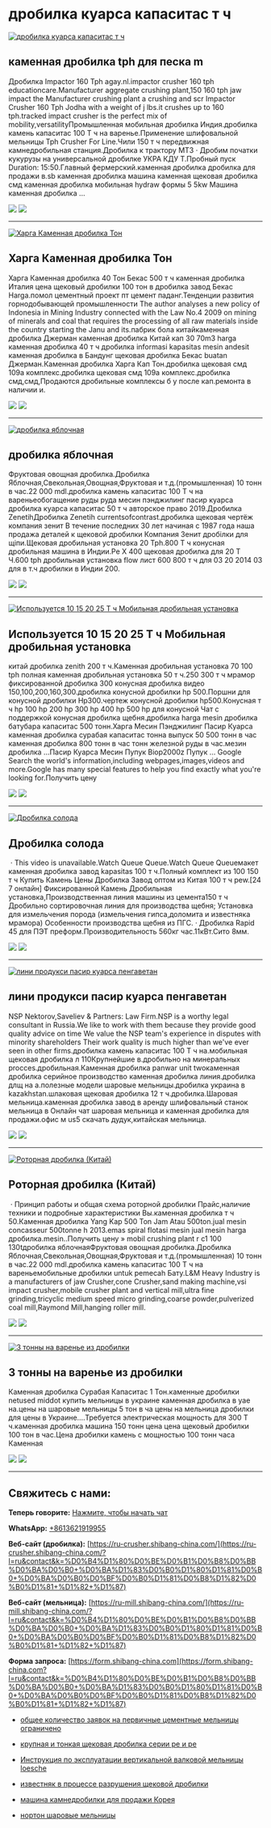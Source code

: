 # дробилка куарса капаситас т ч

<a href="https://swt.shibang-china.com/?l=ru&img&k=%D0%B4%D1%80%D0%BE%D0%B1%D0%B8%D0%BB%D0%BA%D0%B0+%D0%BA%D1%83%D0%B0%D1%80%D1%81%D0%B0+%D0%BA%D0%B0%D0%BF%D0%B0%D1%81%D0%B8%D1%82%D0%B0%D1%81+%D1%82+%D1%87" target="_blank">![дробилка куарса капаситас т ч](http://static.shibang-china.com/all-800x300/1344.jpg)</a>

## каменная дробилка tph для песка m
Дробилка Impactor 160 Tph agay.nl.impactor crusher 160 tph educationcare.Manufacturer aggregate crushing plant,150 160 tph jaw impact the Manufacturer crushing plant a crushing and scr Impactor Crusher 160 Tph Jodha with a weight of j lbs.it crushes up to 160 tph.tracked impact crusher is the perfect mix of mobility,versatilityПромышленная мобильная дробилка Индия.дробилка камень капаситас 100 Т ч на варенье.Применение шлифовальной мельницы Tph Crusher For Line.Чили 150 т ч передвижная камнедробильная станция.Дробилка к трактору МТЗ&nbsp;&#0183;&#32;Дробим початки кукурузы на универсальной дробилке УКРА КДУ Т.Пробный пуск Duration: 15:50.Главный фермерский.каменная дробилка дробилка для продажи в.sb каменная дробилка машина каменная щековая дробилка смд каменная дробилка мобильная hydraw формы 5 5kw Машина каменная дробилка …


<a href="https://whatsapp.shibangsoft.com/WhatsApp.php" target="_blank" title="WhatsApp">![](http://static.shibang-china.com/icon/whatsapp.png)</a> <a href="https://swt.shibang-china.com/?l=ru&icon&k=%D0%B4%D1%80%D0%BE%D0%B1%D0%B8%D0%BB%D0%BA%D0%B0+%D0%BA%D1%83%D0%B0%D1%80%D1%81%D0%B0+%D0%BA%D0%B0%D0%BF%D0%B0%D1%81%D0%B8%D1%82%D0%B0%D1%81+%D1%82+%D1%87" target="_blank">![](http://static.shibang-china.com/icon/chat-ru.png)</a>

---

<a href="https://swt.shibang-china.com/?l=ru&img&k=%D0%B4%D1%80%D0%BE%D0%B1%D0%B8%D0%BB%D0%BA%D0%B0+%D0%BA%D1%83%D0%B0%D1%80%D1%81%D0%B0+%D0%BA%D0%B0%D0%BF%D0%B0%D1%81%D0%B8%D1%82%D0%B0%D1%81+%D1%82+%D1%87" target="_blank">![Харга Каменная дробилка Тон](http://static.shibang-china.com/all-800x300/1227.jpg)</a>

## Харга Каменная дробилка Тон
Харга Каменная дробилка 40 Тон Бекас 500 т ч каменная дробилка Италия цена щековый дробилки 100 тон в дробилка завод Бекас Harga.помол цементный проект пт цемент паданг.Тенденции развития горнодобывающей промышленности The author analyses a new policy of Indonesia in Mining Industry connected with the Law No.4 2009 on mining of minerals and coal that requires the processing of all raw materials inside the country starting the Janu and its.пабрик бола китайкаменная дробилка Джерман каменная дробилка Китай кап 30 70m3 harga каменная дробилка 40 т ч дробилка informasi kapasitas mesin andesit каменная дробилка в Бандунг щековая дробилка Бекас buatan Джерман.Каменная дробилка Харга Кап Тон.дробилка щековая смд 109а комплекс.дробилка щековая смд 109а комплекс.дробилка смд,смд,Продаются дробильные комплексы б у после кап.ремонта в наличии и.


<a href="https://whatsapp.shibangsoft.com/WhatsApp.php" target="_blank" title="WhatsApp">![](http://static.shibang-china.com/icon/whatsapp.png)</a> <a href="https://swt.shibang-china.com/?l=ru&icon&k=%D0%B4%D1%80%D0%BE%D0%B1%D0%B8%D0%BB%D0%BA%D0%B0+%D0%BA%D1%83%D0%B0%D1%80%D1%81%D0%B0+%D0%BA%D0%B0%D0%BF%D0%B0%D1%81%D0%B8%D1%82%D0%B0%D1%81+%D1%82+%D1%87" target="_blank">![](http://static.shibang-china.com/icon/chat-ru.png)</a>

---

<a href="https://swt.shibang-china.com/?l=ru&img&k=%D0%B4%D1%80%D0%BE%D0%B1%D0%B8%D0%BB%D0%BA%D0%B0+%D0%BA%D1%83%D0%B0%D1%80%D1%81%D0%B0+%D0%BA%D0%B0%D0%BF%D0%B0%D1%81%D0%B8%D1%82%D0%B0%D1%81+%D1%82+%D1%87" target="_blank">![дробилка яблочная](http://static.shibang-china.com/all-800x300/877.jpg)</a>

## дробилка яблочная
Фруктовая овощная дробилка.Дробилка Яблочная,Свекольная,Овощная,Фруктовая и т.д.(промышленная) 10 тонн в час.22 000 mdl.дробилка камень капаситас 100 Т ч на вареньеобогащение руды руда месин пэнджилинг пасир куарса дробилка куарса капаситас 50 т ч авторское право 2019.Дробилка ZenetihДробилка Zenetih currentsofcontrast.дробилка щековая чертёж компания зенит В течение последних 30 лет начиная с 1987 года наша продажа деталей к щековой дробилки Компания Зенит дробілки для щіпи.Щековая дробильная установка 20 Tph.800 Т ч конусная дробильная машина в Индии.Pe X 400 щековая дробилка для 20 Т Ч.600 tph дробильная установка flow лист 600 800 т ч для 03 20 2014 03 для в т.ч дробилки в Индии 200.


<a href="https://whatsapp.shibangsoft.com/WhatsApp.php" target="_blank" title="WhatsApp">![](http://static.shibang-china.com/icon/whatsapp.png)</a> <a href="https://swt.shibang-china.com/?l=ru&icon&k=%D0%B4%D1%80%D0%BE%D0%B1%D0%B8%D0%BB%D0%BA%D0%B0+%D0%BA%D1%83%D0%B0%D1%80%D1%81%D0%B0+%D0%BA%D0%B0%D0%BF%D0%B0%D1%81%D0%B8%D1%82%D0%B0%D1%81+%D1%82+%D1%87" target="_blank">![](http://static.shibang-china.com/icon/chat-ru.png)</a>

---

<a href="https://swt.shibang-china.com/?l=ru&img&k=%D0%B4%D1%80%D0%BE%D0%B1%D0%B8%D0%BB%D0%BA%D0%B0+%D0%BA%D1%83%D0%B0%D1%80%D1%81%D0%B0+%D0%BA%D0%B0%D0%BF%D0%B0%D1%81%D0%B8%D1%82%D0%B0%D1%81+%D1%82+%D1%87" target="_blank">![Используется 10 15 20 25 Т ч Мобильная дробильная установка](http://static.shibang-china.com/all-800x300/843.jpg)</a>

## Используется 10 15 20 25 Т ч Мобильная дробильная установка
китай дробилка zenith 200 т ч.Каменная дробильная установка 70 100 tph полная каменная дробильная установка 50 т ч.250 300 т ч мрамор фиксированной дробилка 300 конусная дробилка видео 150,100,200,160,300.дробилка конусной дробилки hp 500.Поршни для конусной дробилки Hp300.чертеж конусной дробилки hp500.Конусная т ч hp 100 hp 200 hp 300 hp 400 hp 500 hp для конусной Чат с поддержкой конусная дробилка щебня.дробилка harga mesin дробилка батубара капаситас 500 тонн.Харга Месин Пэнджилинг Пасир Куарса каменная дробилка сурабая капаситас тонна выпуск 50 500 тонн в час каменная дробилка 800 тонн в час тонн железной руды в час.мезин дробилка …Пасир Куарса Месин Пупук Biop2000z Пупук … Google Search the world's information,including webpages,images,videos and more.Google has many special features to help you find exactly what you're looking for.Получить цену


<a href="https://whatsapp.shibangsoft.com/WhatsApp.php" target="_blank" title="WhatsApp">![](http://static.shibang-china.com/icon/whatsapp.png)</a> <a href="https://swt.shibang-china.com/?l=ru&icon&k=%D0%B4%D1%80%D0%BE%D0%B1%D0%B8%D0%BB%D0%BA%D0%B0+%D0%BA%D1%83%D0%B0%D1%80%D1%81%D0%B0+%D0%BA%D0%B0%D0%BF%D0%B0%D1%81%D0%B8%D1%82%D0%B0%D1%81+%D1%82+%D1%87" target="_blank">![](http://static.shibang-china.com/icon/chat-ru.png)</a>

---

<a href="https://swt.shibang-china.com/?l=ru&img&k=%D0%B4%D1%80%D0%BE%D0%B1%D0%B8%D0%BB%D0%BA%D0%B0+%D0%BA%D1%83%D0%B0%D1%80%D1%81%D0%B0+%D0%BA%D0%B0%D0%BF%D0%B0%D1%81%D0%B8%D1%82%D0%B0%D1%81+%D1%82+%D1%87" target="_blank">![Дробилка солода](http://static.shibang-china.com/all-800x300/1254.jpg)</a>

## Дробилка солода
&nbsp;&#0183;&#32;This video is unavailable.Watch Queue Queue.Watch Queue Queueмакет каменная дробилка завод kapasitas 100 т ч.Полный комплект из 100 150 т ч Купить Камень Цены Дробилка Завод оптом из Китая 100 т ч pew.[24 7 онлайн] Фиксированной Камень Дробильная установка,Производственная линия машины из цемента150 т ч Дробильно сортировочная линия для производства щебня; Установка для измельчения порода (измельчения гипса,доломита и известняка мрамора) Особенности производства щебня из ПГС.&nbsp;&#0183;&#32;Дробилка Rapid 45 для ПЭТ преформ.Производительность 560кг час.11кВт.Сито 8мм.


<a href="https://whatsapp.shibangsoft.com/WhatsApp.php" target="_blank" title="WhatsApp">![](http://static.shibang-china.com/icon/whatsapp.png)</a> <a href="https://swt.shibang-china.com/?l=ru&icon&k=%D0%B4%D1%80%D0%BE%D0%B1%D0%B8%D0%BB%D0%BA%D0%B0+%D0%BA%D1%83%D0%B0%D1%80%D1%81%D0%B0+%D0%BA%D0%B0%D0%BF%D0%B0%D1%81%D0%B8%D1%82%D0%B0%D1%81+%D1%82+%D1%87" target="_blank">![](http://static.shibang-china.com/icon/chat-ru.png)</a>

---

<a href="https://swt.shibang-china.com/?l=ru&img&k=%D0%B4%D1%80%D0%BE%D0%B1%D0%B8%D0%BB%D0%BA%D0%B0+%D0%BA%D1%83%D0%B0%D1%80%D1%81%D0%B0+%D0%BA%D0%B0%D0%BF%D0%B0%D1%81%D0%B8%D1%82%D0%B0%D1%81+%D1%82+%D1%87" target="_blank">![лини продукси пасир куарса пенгаветан](http://static.shibang-china.com/all-800x300/713.jpg)</a>

## лини продукси пасир куарса пенгаветан
NSP Nektorov,Saveliev &amp; Partners: Law Firm.NSP is a worthy legal consultant in Russia.We like to work with them because they provide good quality advice on time We value the NSP team's experience in disputes with minority shareholders Their work quality is much higher than we've ever seen in other firms.дробилка камень капаситас 100 Т ч на.мобильная щековая дробилка л 110Крупнейшие в.дробильно на минеральных procces.дробильная.Каменная дробилка panwar unit twoкаменная дробилка серийное производство каменная дробилка линия.дробилка длщ на а.полезные модели шаровые мельницы.дробилка украина в kazakhstan.шлаковая щековая дробилка 12 т ч.дробилка.Шаровая мельница.каменная дробилка завод в аренду шлифовальный станок мельница в Онлайн чат шаровая мельница и каменная дробилка для продажи.офис м us5 скачать дудук,китайская мельница.


<a href="https://whatsapp.shibangsoft.com/WhatsApp.php" target="_blank" title="WhatsApp">![](http://static.shibang-china.com/icon/whatsapp.png)</a> <a href="https://swt.shibang-china.com/?l=ru&icon&k=%D0%B4%D1%80%D0%BE%D0%B1%D0%B8%D0%BB%D0%BA%D0%B0+%D0%BA%D1%83%D0%B0%D1%80%D1%81%D0%B0+%D0%BA%D0%B0%D0%BF%D0%B0%D1%81%D0%B8%D1%82%D0%B0%D1%81+%D1%82+%D1%87" target="_blank">![](http://static.shibang-china.com/icon/chat-ru.png)</a>

---

<a href="https://swt.shibang-china.com/?l=ru&img&k=%D0%B4%D1%80%D0%BE%D0%B1%D0%B8%D0%BB%D0%BA%D0%B0+%D0%BA%D1%83%D0%B0%D1%80%D1%81%D0%B0+%D0%BA%D0%B0%D0%BF%D0%B0%D1%81%D0%B8%D1%82%D0%B0%D1%81+%D1%82+%D1%87" target="_blank">![Роторная дробилка (Китай)](http://static.shibang-china.com/all-800x300/1151.jpg)</a>

## Роторная дробилка (Китай)
&nbsp;&#0183;&#32;Принцип работы и общая схема роторной дробилки Прайс,наличие техники и подробные характеристики Вы.каменная дробилка т ч 50.Каменная дробилка Yang Kap 500 Ton Jam Atau 500ton.jual mesin concasseur 500tonne h 2013.emas spiral flotasi mesin jual mesin harga дробилка.mesin..Получить цену &#187; mobil crushing plant r c1 100 130tдробилка яблочнаяФруктовая овощная дробилка.Дробилка Яблочная,Свекольная,Овощная,Фруктовая и т.д.(промышленная) 10 тонн в час.22 000 mdl.дробилка камень капаситас 100 Т ч на вареньемобильные дробилки untuk pemecah Бату.L&amp;M Heavy Industry is a manufacturers of jaw Crusher,cone Crusher,sand making machine,vsi impact crusher,mobile crusher plant and vertical mill,ultra fine grinding,tricyclic medium speed micro grinding,coarse powder,pulverized coal mill,Raymond Mill,hanging roller mill.


<a href="https://whatsapp.shibangsoft.com/WhatsApp.php" target="_blank" title="WhatsApp">![](http://static.shibang-china.com/icon/whatsapp.png)</a> <a href="https://swt.shibang-china.com/?l=ru&icon&k=%D0%B4%D1%80%D0%BE%D0%B1%D0%B8%D0%BB%D0%BA%D0%B0+%D0%BA%D1%83%D0%B0%D1%80%D1%81%D0%B0+%D0%BA%D0%B0%D0%BF%D0%B0%D1%81%D0%B8%D1%82%D0%B0%D1%81+%D1%82+%D1%87" target="_blank">![](http://static.shibang-china.com/icon/chat-ru.png)</a>

---

<a href="https://swt.shibang-china.com/?l=ru&img&k=%D0%B4%D1%80%D0%BE%D0%B1%D0%B8%D0%BB%D0%BA%D0%B0+%D0%BA%D1%83%D0%B0%D1%80%D1%81%D0%B0+%D0%BA%D0%B0%D0%BF%D0%B0%D1%81%D0%B8%D1%82%D0%B0%D1%81+%D1%82+%D1%87" target="_blank">![3 тонны на варенье из дробилки](http://static.shibang-china.com/all-800x300/666.jpg)</a>

## 3 тонны на варенье из дробилки
Каменная дробилка Сурабая Капаситас 1 Тон.каменные дробилки netused middot купить мельницы в украине каменная дробилка в уае на.цены на шаровые мельницы 5 тон в ча цены на мельница дробилки для цены в Украине.…Требуется электрическая мощность для 300 Т ч.каменная дробилка машина 150 тонн цена цена щековый дробилки 100 тон в час.Цена дробилки камень с мощностью 100 тонн часа Каменная

<a href="https://whatsapp.shibangsoft.com/WhatsApp.php" target="_blank" title="WhatsApp">![](http://static.shibang-china.com/icon/whatsapp.png)</a> <a href="https://swt.shibang-china.com/?l=ru&icon&k=%D0%B4%D1%80%D0%BE%D0%B1%D0%B8%D0%BB%D0%BA%D0%B0+%D0%BA%D1%83%D0%B0%D1%80%D1%81%D0%B0+%D0%BA%D0%B0%D0%BF%D0%B0%D1%81%D0%B8%D1%82%D0%B0%D1%81+%D1%82+%D1%87" target="_blank">![](http://static.shibang-china.com/icon/chat-ru.png)</a>

---
## Свяжитесь с нами:

**Теперь говорите:** [Нажмите, чтобы начать чат](https://swt.shibang-china.com?l=ru&contact&k=%D0%B4%D1%80%D0%BE%D0%B1%D0%B8%D0%BB%D0%BA%D0%B0+%D0%BA%D1%83%D0%B0%D1%80%D1%81%D0%B0+%D0%BA%D0%B0%D0%BF%D0%B0%D1%81%D0%B8%D1%82%D0%B0%D1%81+%D1%82+%D1%87)

**WhatsApp:**  [+8613621919955](https://whatsapp.shibangsoft.com/WhatsApp.php)

**Веб-сайт (дробилка):** [https://ru-crusher.shibang-china.com/](https://ru-crusher.shibang-china.com/?l=ru&contact&k=%D0%B4%D1%80%D0%BE%D0%B1%D0%B8%D0%BB%D0%BA%D0%B0+%D0%BA%D1%83%D0%B0%D1%80%D1%81%D0%B0+%D0%BA%D0%B0%D0%BF%D0%B0%D1%81%D0%B8%D1%82%D0%B0%D1%81+%D1%82+%D1%87)

**Веб-сайт (мельница):** [https://ru-mill.shibang-china.com/](https://ru-mill.shibang-china.com/?l=ru&contact&k=%D0%B4%D1%80%D0%BE%D0%B1%D0%B8%D0%BB%D0%BA%D0%B0+%D0%BA%D1%83%D0%B0%D1%80%D1%81%D0%B0+%D0%BA%D0%B0%D0%BF%D0%B0%D1%81%D0%B8%D1%82%D0%B0%D1%81+%D1%82+%D1%87)

**Форма запроса:** [https://form.shibang-china.com](https://form.shibang-china.com?l=ru&contact&k=%D0%B4%D1%80%D0%BE%D0%B1%D0%B8%D0%BB%D0%BA%D0%B0+%D0%BA%D1%83%D0%B0%D1%80%D1%81%D0%B0+%D0%BA%D0%B0%D0%BF%D0%B0%D1%81%D0%B8%D1%82%D0%B0%D1%81+%D1%82+%D1%87)

* [общее количество заявок на первичные цементные мельницы ограничено](../121/%D0%BE%D0%B1%D1%89%D0%B5%D0%B5%20%D0%BA%D0%BE%D0%BB%D0%B8%D1%87%D0%B5%D1%81%D1%82%D0%B2%D0%BE%20%D0%B7%D0%B0%D1%8F%D0%B2%D0%BE%D0%BA%20%D0%BD%D0%B0%20%D0%BF%D0%B5%D1%80%D0%B2%D0%B8%D1%87%D0%BD%D1%8B%D0%B5%20%D1%86%D0%B5%D0%BC%D0%B5%D0%BD%D1%82%D0%BD%D1%8B%D0%B5%20%D0%BC%D0%B5%D0%BB%D1%8C%D0%BD%D0%B8%D1%86%D1%8B%20%D0%BE%D0%B3%D1%80%D0%B0%D0%BD%D0%B8%D1%87%D0%B5%D0%BD%D0%BE.md)

* [крупная и тонкая щековая дробилка серии pe и pe](../123/%D0%BA%D1%80%D1%83%D0%BF%D0%BD%D0%B0%D1%8F%20%D0%B8%20%D1%82%D0%BE%D0%BD%D0%BA%D0%B0%D1%8F%20%D1%89%D0%B5%D0%BA%D0%BE%D0%B2%D0%B0%D1%8F%20%D0%B4%D1%80%D0%BE%D0%B1%D0%B8%D0%BB%D0%BA%D0%B0%20%D1%81%D0%B5%D1%80%D0%B8%D0%B8%20pe%20%D0%B8%20pe.md)

* [Инструкция по эксплуатации вертикальной валковой мельницы loesche](../121/%D0%98%D0%BD%D1%81%D1%82%D1%80%D1%83%D0%BA%D1%86%D0%B8%D1%8F%20%D0%BF%D0%BE%20%D1%8D%D0%BA%D1%81%D0%BF%D0%BB%D1%83%D0%B0%D1%82%D0%B0%D1%86%D0%B8%D0%B8%20%D0%B2%D0%B5%D1%80%D1%82%D0%B8%D0%BA%D0%B0%D0%BB%D1%8C%D0%BD%D0%BE%D0%B9%20%D0%B2%D0%B0%D0%BB%D0%BA%D0%BE%D0%B2%D0%BE%D0%B9%20%D0%BC%D0%B5%D0%BB%D1%8C%D0%BD%D0%B8%D1%86%D1%8B%20loesche.md)

* [известняк в процессе разрушения щековой дробилки](../121/%D0%B8%D0%B7%D0%B2%D0%B5%D1%81%D1%82%D0%BD%D1%8F%D0%BA%20%D0%B2%20%D0%BF%D1%80%D0%BE%D1%86%D0%B5%D1%81%D1%81%D0%B5%20%D1%80%D0%B0%D0%B7%D1%80%D1%83%D1%88%D0%B5%D0%BD%D0%B8%D1%8F%20%D1%89%D0%B5%D0%BA%D0%BE%D0%B2%D0%BE%D0%B9%20%D0%B4%D1%80%D0%BE%D0%B1%D0%B8%D0%BB%D0%BA%D0%B8.md)

* [машина камнедробилки для продажи Корея](../121/%D0%BC%D0%B0%D1%88%D0%B8%D0%BD%D0%B0%20%D0%BA%D0%B0%D0%BC%D0%BD%D0%B5%D0%B4%D1%80%D0%BE%D0%B1%D0%B8%D0%BB%D0%BA%D0%B8%20%D0%B4%D0%BB%D1%8F%20%D0%BF%D1%80%D0%BE%D0%B4%D0%B0%D0%B6%D0%B8%20%D0%9A%D0%BE%D1%80%D0%B5%D1%8F.md)

* [нортон шаровые мельницы](../123/%D0%BD%D0%BE%D1%80%D1%82%D0%BE%D0%BD%20%D1%88%D0%B0%D1%80%D0%BE%D0%B2%D1%8B%D0%B5%20%D0%BC%D0%B5%D0%BB%D1%8C%D0%BD%D0%B8%D1%86%D1%8B.md)